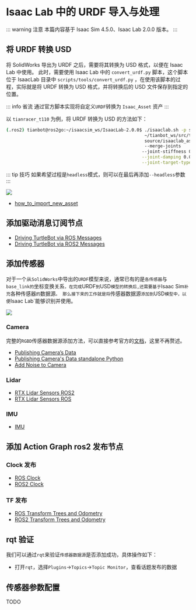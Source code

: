 # Isaac Lab 中的 URDF 导入与处理

::: warning 注意
本篇内容基于 Isaac Sim 4.5.0、Isaac Lab 2.0.0 版本。
:::

## 将 URDF 转换 USD

将 SolidWorks 导出为 URDF 之后，需要将其转换为 USD 格式，以便在 Isaac Lab 中使用。
此时，需要使用 Isaac Lab 中的 `convert_urdf.py` 脚本，这个脚本位于 IsaacLab 目录中 `scripts/tools/convert_urdf.py`
，在使用该脚本的过程，实际就是将 URDF 转换为 USD 格式，并将转换后的 USD 文件保存到指定的位置。

::: info 省流
通过官方脚本实现将自定义` URDF `转换为 `Isaac_Asset` 资产
:::

以 `tianracer_t110` 为例，将 URDF 转换为 USD 的方法如下：

```bash
(.ros2) tianbot@ros2go:~/isaacsim_ws/IsaacLab-2.0.0$ ./isaaclab.sh -p scripts/tools/convert_urdf.py                               \    # 脚本路径
                                                     ~/tianbot_ws/src/tianracer/tianracer_description/urdf/tianracer_compact.urdf \    # urdf 路径
                                                     source/isaaclab_assets/data/Robots/Tianbotics/tianracer_110.usd              \    # usd 路径
                                                     --merge-joints        \                                                           # 参数
                                                    --joint-stiffness 0.0  \
                                                    --joint-damping 0.0    \
                                                    --joint-target-type none
```
::: tip 技巧
如果希望过程是`headless`模式，则可以在最后再添加`--headless`参数
:::

![](https://tianbot-pic.oss-cn-beijing.aliyuncs.com/tianbot-pic/Tianbot-Docurdf_2_usd.png)

- [how_to_import_new_asset](https://isaac-sim.github.io/IsaacLab/main/source/how-to/import_new_asset.html)

## 添加驱动消息订阅节点

- [Driving TurtleBot via ROS Messages](https://docs.isaacsim.omniverse.nvidia.com/latest/ros_tutorials/tutorial_ros_drive_turtlebot.html)
- [Driving TurtleBot via ROS2 Messages](https://docs.isaacsim.omniverse.nvidia.com/latest/ros2_tutorials/tutorial_ros2_drive_turtlebot.html)

## 添加传感器

对于一个从`SolidWorks`中导出的`URDF`模型来说，通常已有的是`各传感器`与`base_link的`坐标变换关系`，在完成`URDF`到`USD`模型的转换后,还需要基于`Isaac Sim`补充`各种传感器`的`数据源`。
那么接下来的工作就是将`传感器数据源`添加到`USD`模型中，以便`Isaac Lab`能够识别并使用。

![](https://tianbot-pic.oss-cn-beijing.aliyuncs.com/tianbot-pic/Tianbot-Docurdf_needed_sensor.png)

### Camera

完整的`RGBD`传感器数据源添加方法，可以直接参考官方的[文档](https://docs.isaacsim.omniverse.nvidia.com/latest/ros2_tutorials/tutorial_ros2_camera.html#)，这里不再赘述。

- [Publishing Camera’s Data](https://docs.isaacsim.omniverse.nvidia.com/latest/ros2_tutorials/tutorial_ros2_camera_publishing.html)
- [Publishing Camera's Data standalone Python](https://docs.isaacsim.omniverse.nvidia.com/latest/ros_tutorials/tutorial_ros_camera_publishing.html)
- [Add Noise to Camera](https://docs.isaacsim.omniverse.nvidia.com/latest/ros_tutorials/tutorial_ros_camera_noise.html)

### Lidar

- [RTX Lidar Sensors ROS2](http://docs.isaacsim.omniverse.nvidia.com/latest/ros2_tutorials/tutorial_ros2_rtx_lidar.html)
- [RTX Lidar Sensors ROS](https://docs.isaacsim.omniverse.nvidia.com/latest/ros_tutorials/tutorial_ros_sensors.html)

### IMU

- [IMU](https://docs.isaacsim.omniverse.nvidia.com/latest/assets/usd_assets_sensors.html#imu-sensor)

## 添加 Action Graph ros2 发布节点

### Clock 发布

- [ROS Clock](https://docs.isaacsim.omniverse.nvidia.com/latest/ros_tutorials/tutorial_ros_clock.html)
- [ROS2 Clock](https://docs.isaacsim.omniverse.nvidia.com/latest/ros2_tutorials/tutorial_ros2_clock.html)

### TF 发布

- [ROS Transform Trees and Odometry](https://docs.isaacsim.omniverse.nvidia.com/latest/ros_tutorials/tutorial_ros_tf.html)
- [ROS2 Transform Trees and Odometry](https://docs.isaacsim.omniverse.nvidia.com/latest/ros2_tutorials/tutorial_ros2_tf.html)

## rqt 验证

我们可以通过`rqt`来验证`传感器数据源`是否添加成功，具体操作如下：

- 打开`rqt`，选择`Plugins`->`Topics`->`Topic Monitor`，查看话题发布的数据

## 传感器参数配置

TODO